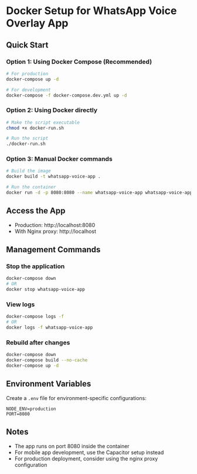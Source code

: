 
# Docker Setup for WhatsApp Voice Overlay App

## Quick Start

### Option 1: Using Docker Compose (Recommended)
```bash
# For production
docker-compose up -d

# For development
docker-compose -f docker-compose.dev.yml up -d
```

### Option 2: Using Docker directly
```bash
# Make the script executable
chmod +x docker-run.sh

# Run the script
./docker-run.sh
```

### Option 3: Manual Docker commands
```bash
# Build the image
docker build -t whatsapp-voice-app .

# Run the container
docker run -d -p 8080:8080 --name whatsapp-voice-app whatsapp-voice-app
```

## Access the App
- Production: http://localhost:8080
- With Nginx proxy: http://localhost

## Management Commands

### Stop the application
```bash
docker-compose down
# OR
docker stop whatsapp-voice-app
```

### View logs
```bash
docker-compose logs -f
# OR
docker logs -f whatsapp-voice-app
```

### Rebuild after changes
```bash
docker-compose down
docker-compose build --no-cache
docker-compose up -d
```

## Environment Variables
Create a `.env` file for environment-specific configurations:
```
NODE_ENV=production
PORT=8080
```

## Notes
- The app runs on port 8080 inside the container
- For mobile app development, use the Capacitor setup instead
- For production deployment, consider using the nginx proxy configuration
